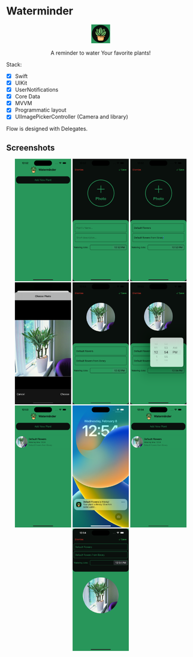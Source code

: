 # Waterminder

<p align="center"> 
  <img src="https://github.com/ogrodowski-tomasz/Waterminder/blob/main/Screenshots/plantIcon.png" width=50>
</p>
<p align="center">   
  A reminder to water Your favorite plants!
 
 Stack:
  
  - [x] Swift
  - [x] UIKit
  - [x] UserNotifications
  - [x] Core Data
  - [x] MVVM
  - [x] Programmatic layout
  - [x] UIImagePickerController (Camera and library)

Flow is designed with Delegates.
</p>

## Screenshots
<p align="center"> 
  <img src="https://github.com/ogrodowski-tomasz/Waterminder/blob/main/Screenshots/1.png" width=150>
  <img src="https://github.com/ogrodowski-tomasz/Waterminder/blob/main/Screenshots/2.png" width=150>
  <img src="https://github.com/ogrodowski-tomasz/Waterminder/blob/main/Screenshots/3.png" width=150>
  <img src="https://github.com/ogrodowski-tomasz/Waterminder/blob/main/Screenshots/4.png" width=150>
  <img src="https://github.com/ogrodowski-tomasz/Waterminder/blob/main/Screenshots/5.png" width=150>
  <img src="https://github.com/ogrodowski-tomasz/Waterminder/blob/main/Screenshots/6.png" width=150>
  <img src="https://github.com/ogrodowski-tomasz/Waterminder/blob/main/Screenshots/7.png" width=150>
  <img src="https://github.com/ogrodowski-tomasz/Waterminder/blob/main/Screenshots/8.png" width=150>
  <img src="https://github.com/ogrodowski-tomasz/Waterminder/blob/main/Screenshots/9.png" width=150>
  <img src="https://github.com/ogrodowski-tomasz/Waterminder/blob/main/Screenshots/10.png" width=150>
</p>

